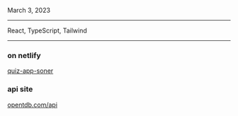 March 3, 2023

---

React, TypeScript, Tailwind

---

### on netlify

[quiz-app-soner](https://quiz-app-2-soner.netlify.app/)

### api site

[opentdb.com/api](https://opentdb.com/api.php?amount=10&type=multiple)
